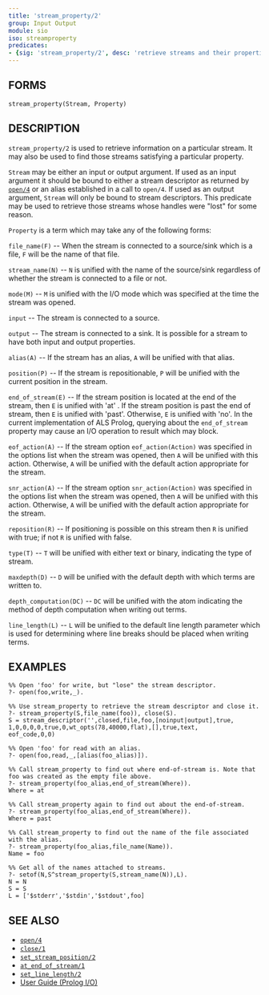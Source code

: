 ```yaml
---
title: 'stream_property/2'
group: Input Output
module: sio
iso: streamproperty
predicates:
- {sig: 'stream_property/2', desc: 'retrieve streams and their properties'}
---
```


## FORMS

```
stream_property(Stream, Property)
```

## DESCRIPTION

`stream_property/2` is used to retrieve information on a particular stream. It may also be used to find those streams satisfying a particular property.

`Stream` may be either an input or output argument. If used as an input argument it should be bound to either a stream descriptor as returned by [`open/4`](open.html) or an alias established in a call to `open/4`. If used as an output argument, `Stream` will only be bound to stream descriptors. This predicate may be used to retrieve those streams whose handles were "lost" for some reason.

`Property` is a term which may take any of the following forms:

`file_name(F)` -- When the stream is connected to a source/sink which is a file, `F` will be the name of that file.

`stream_name(N)` -- `N` is unified with the name of the source/sink regardless of whether the stream is connected to a file or not.

`mode(M)` -- `M` is unified with the I/O mode which was specified at the time the stream was opened.

`input` -- The stream is connected to a source.

`output` -- The stream is connected to a sink. It is possible for a stream to have both input and output properties.

`alias(A)` -- If the stream has an alias, `A` will be unified with that alias.

`position(P)` -- If the stream is repositionable, `P` will be unified with the current position in the stream.

`end_of_stream(E)` -- If the stream position is located at the end of the stream, then `E` is unified with 'at' . If the stream position is past the end of stream, then `E` is unified with 'past'. Otherwise, `E` is unified with 'no'. In the current implementation of ALS Prolog, querying about the `end_of_stream` property may cause an I/O operation to result which may block.

`eof_action(A)` -- If the stream option `eof_action(Action)` was specified in the options list when the stream was opened, then `A` will be unified with this action. Otherwise, `A` will be unified with the default action appropriate for the stream.

`snr_action(A)` -- If the stream option `snr_action(Action)` was specified in the options list when the stream was opened, then `A` will be unified with this action. Otherwise, `A` will be unified with the default action appropriate for the stream.

`reposition(R)` -- If positioning is possible on this stream then `R` is unified with true; if not `R` is unified with false.

`type(T)` -- `T` will be unified with either text or binary, indicating the type of stream.

`maxdepth(D)` -- `D` will be unified with the default depth with which terms are written to.

`depth_computation(DC)` -- `DC` will be unified with the atom indicating the method of depth computation when writing out terms.

`line_length(L)` -- `L` will be unified to the default line length parameter which is used for determining where line breaks should be placed when writing terms.


## EXAMPLES


```
%% Open 'foo' for write, but "lose" the stream descriptor.
?- open(foo,write,_).

%% Use stream_property to retrieve the stream descriptor and close it.
?- stream_property(S,file_name(foo)), close(S).
S = stream_descriptor('',closed,file,foo,[noinput|output],true,
1,0,0,0,0,true,0,wt_opts(78,40000,flat),[],true,text,
eof_code,0,0)

%% Open 'foo' for read with an alias.
?- open(foo,read,_,[alias(foo_alias)]).

%% Call stream_property to find out where end-of-stream is. Note that foo was created as the empty file above.
?- stream_property(foo_alias,end_of_stream(Where)).
Where = at

%% Call stream_property again to find out about the end-of-stream.
?- stream_property(foo_alias,end_of_stream(Where)).
Where = past

%% Call stream_property to find out the name of the file associated with the alias.
?- stream_property(foo_alias,file_name(Name)).
Name = foo

%% Get all of the names attached to streams.
?- setof(N,S^stream_property(S,stream_name(N)),L).
N = N
S = S
L = ['$stderr','$stdin','$stdout',foo]
```

## SEE ALSO

- [`open/4`](open.html)
- [`close/1`](close.html)
- [`set_stream_position/2`](set_stream_position.html)
- [`at_end_of_stream/1`](at_end_of_stream.html)
- [`set_line_length/2`](set_line_length.html)
- [User Guide (Prolog I/O)](../guide/10-Prolog-I-O.html)

